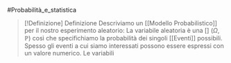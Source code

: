 #Probabilità_e_statistica 

> [!Definizione]  Definizione
> Descriviamo un [[Modello Probabilistico]] per il nostro esperimento aleatorio:
> La variabile aleatoria è una []
> $(\Omega,\mathbb{P})$ così che specifichiamo la probabilità dei singoli [[Eventi]] possibili.
> Spesso gli eventi a cui siamo interessati possono essere espressi con un valore numerico.
> Le variabili 

